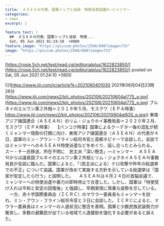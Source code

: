 ```yaml
---
title:  ＡＳＥＡＮ代表、国軍トップと会談　特使派遣協議か—ミャンマー  
categories:
- news
excerpt: |
  
feature_text: |
  ##  ＡＳＥＡＮ代表、国軍トップと会談　特使...
  Sat, 05 Jun 2021 01:24:10  +0900
feature_image: "https://picsum.photos/2560/600?image=733"
image: "https://picsum.photos/2560/600?image=733"
---
```


[https://rosie.5ch.net/test/read.cgi/editorialplus/1622823850/](https://rosie.5ch.net/test/read.cgi/editorialplus/1622823850/)
posted on Sat, 05 Jun 2021 01:24:10  +0900

<!--more-->

![](https://www.jiji.com/jc/article?k=2021060401030 2021年06月04日23時26分 [https://www.jiji.com/news2/kiji_photos/202106/20210604at77S_p.jpg](https://www.jiji.com/news2/kiji_photos/202106/20210604at77S_p.jpg) ブルネイのエルワン第２外相＝２０１９年５月、モスクワ（ＥＰＡ時事） [https://www.jiji.com/news2/kiji_photos/202106/20210604at83S_p.jpg)](https://www.jiji.com/news2/kiji_photos/202106/20210604at83S_p.jpg)) 東南アジア諸国連合（ＡＳＥＡＮ）のリム・ジョクホイ事務局長＝２０２０年２月、モスクワ（ＥＰＡ時事） 　【バンコク時事】国軍によるクーデター後の混乱が続くミャンマー情勢の打開に向け、東南アジア諸国連合（ＡＳＥＡＮ）の代表が４日、国軍のミン・アウン・フライン総司令官と首都ネピドーで会談した。会談ではミャンマーへのＡＳＥＡＮ特使派遣などをめぐり、話し合ったとみられる。 スー・チー氏移送、所在不明に　民主派「深い懸念」—ミャンマー 　ＡＳＥＡＮからは議長国ブルネイのエルワン第２外相とリム・ジョクホイＡＳＥＡＮ事務局長が会談に臨んだ。国軍によると、「（民主派による）テロ攻撃や昨年の総選挙での不正」について協議。国軍が改めて実施する方針を示している総選挙は「国家が安定したら行う」と説明した。 　ＡＳＥＡＮは４月２４日の首脳会議で、ミャンマーへの特使派遣や暴力の即時停止で合意した。しかし、国軍は「特使受け入れは平和と安定の回復後」と強調し、早期実現に慎重な姿勢を示している。 　一方、赤十字国際委員会（ＩＣＲＣ）のマウラー委員長もミャンマーを訪れ、ミン・アウン・フライン総司令官と３日に会談した。ＩＣＲＣによると、マウラー委員長はミャンマーの人道状況に懸念を表明。国軍と少数民族武装勢力が衝突し、多数の避難民が出ている地域で人道援助を強化する必要があると訴えた。
